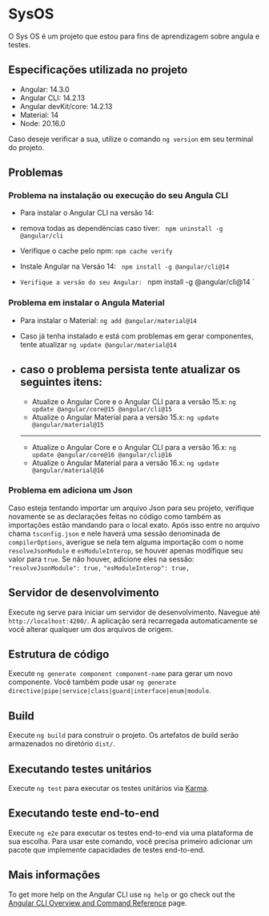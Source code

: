 # SysOS

O Sys OS é um projeto que estou para fins de aprendizagem sobre angula e testes.

## Especificações utilizada no projeto

<ul>
  <li>Angular: 14.3.0</li>
  <li>Angular CLI: 14.2.13</li>
  <li>Angular devKit/core: 14.2.13</li>
  <li>Material: 14</li>
  <li>Node: 20.16.0</li>
</ul>

Caso deseje verificar a sua, utilize o comando `ng version` em seu terminal do projeto.

## Problemas

### Problema na instalação ou execução do seu Angula CLI

* Para instalar o Angular CLI na versão 14:

- remova todas as dependëncias caso tiver:
`  npm uninstall -g @angular/cli `

- Verifique o cache pelo npm:
` npm cache verify `

- Instale Angular na Versáo 14:
` npm install -g @angular/cli@14`

- `Verifique a versáo do seu Angular:
` npm install -g @angular/cli@14 `

### Problema em instalar o Angula Material

* Para instalar o Material:
` ng add @angular/material@14 `

* Caso já tenha instalado e está com problemas em gerar componentes, tente atualizar
` ng update @angular/material@14 `

* caso o problema persista tente atualizar os seguintes itens:
    ---
    * Atualize o Angular Core e o Angular CLI para a versão 15.x:
    `ng update @angular/core@15 @angular/cli@15`
    * Atualize o Angular Material para a versão 15.x:
    `ng update @angular/material@15`
    ---
    * Atualize o Angular Core e o Angular CLI para a versão 16.x:
    `ng update @angular/core@16 @angular/cli@16` 
    * Atualize o Angular Material para a versão 16.x:
    `ng update @angular/material@16`

### Problema em adiciona um Json
Caso esteja tentando importar um arquivo Json para seu projeto, verifique novamente se as declarações feitas no código como também as importações estão mandando para o local exato. Após isso entre no arquivo chama `tsconfig.json` e nele haverá uma sessão denominada de `compilerOptions`, averigue se nela tem alguma importação com o nome `resolveJsonModule` e `esModuleInterop`, se houver apenas modifique seu valor para `true`. Se não houver, adicione eles na sessão:
  `"resolveJsonModule": true,`
  `"esModuleInterop": true,`

## Servidor de desenvolvimento

Execute ng serve para iniciar um servidor de desenvolvimento. Navegue até `http://localhost:4200/`. A aplicação será recarregada automaticamente se você alterar qualquer um dos arquivos de origem.

## Estrutura de código

Execute `ng generate component component-name` para gerar um novo componente. Você também pode usar `ng generate directive|pipe|service|class|guard|interface|enum|module`.

## Build

Execute `ng build` para construir o projeto. Os artefatos de build serão armazenados no diretório `dist/`.

## Executando testes unitários

Execute `ng test` para executar os testes unitários via [Karma](https://karma-runner.github.io).

## Executando teste end-to-end

Execute `ng e2e` para executar os testes end-to-end via uma plataforma de sua escolha. Para usar este comando, você precisa primeiro adicionar um pacote que implemente capacidades de testes end-to-end.

## Mais informações

To get more help on the Angular CLI use `ng help` or go check out the [Angular CLI Overview and Command Reference](https://angular.io/cli) page.
